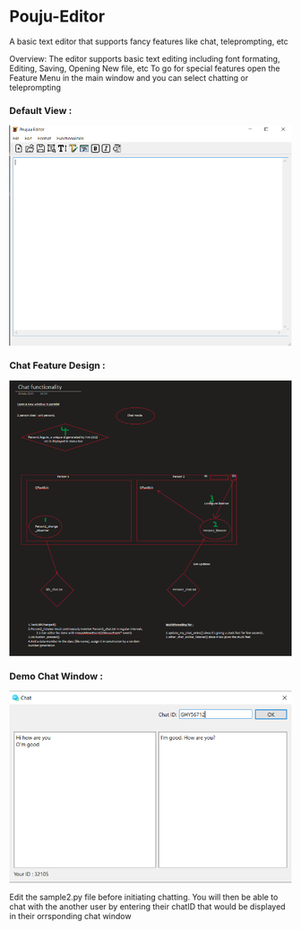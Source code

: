 # Pouju-Editor
A basic text editor that supports fancy features like chat, teleprompting, etc

Overview:
The editor supports basic text editing including font formating, Editing, Saving, Opening New file, etc
To go for special features open the Feature Menu in the main window and you can select chatting or teleprompting


### Default View : 
![Default View](Pictures/PoujuEditor.PNG)

### Chat Feature Design :
![Chat feature](Pictures/Chat_Feature.PNG)

### Demo Chat Window : 
![ChatWindow](Pictures/Chat.PNG)

Edit the sample2.py file before initiating chatting. You will then be able to chat with the another user by entering their chatID that would be displayed in their orrsponding chat window
